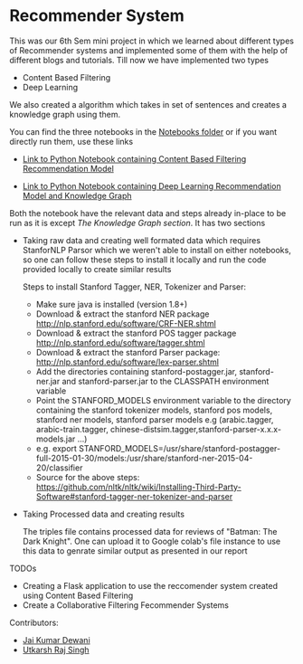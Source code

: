 # Recommender System
This was our 6th Sem mini project in which we learned about different types of Recommender systems and implemented some of them with the help of different blogs and tutorials. Till now we have implemented two types
- Content Based Filtering 
- Deep Learning 

We also created a algorithm which takes in set of sentences and creates a knowledge graph using them.

You can find the three notebooks in the [Notebooks folder](Notebooks/) or if you want directly run them, use these links
- [Link to Python Notebook containing Content Based Filtering Recommendation Model](https://www.kaggle.com/jaidewani/movie-recommender)

- [Link to Python Notebook containing Deep Learning Recommendation Model and Knowledge Graph](https://colab.research.google.com/drive/18BmT8GlQvKxwOivdIO_JxABRVroIQhl1?usp=sharing)

Both the notebook have the relevant data and steps already in-place to be run as it is except *The Knowledge Graph section*. It has two sections

- Taking raw data and creating well formated data which requires StanforNLP Parsor which we weren't able to install on either notebooks, so one can follow these steps to install it locally and run the code provided locally to create similar results

	Steps to install Stanford Tagger, NER, Tokenizer and Parser:

	- Make sure java is installed (version 1.8+)
	- Download & extract the stanford NER package http://nlp.stanford.edu/software/CRF-NER.shtml
	- Download & extract the stanford POS tagger package http://nlp.stanford.edu/software/tagger.shtml
	- Download & extract the stanford Parser package: http://nlp.stanford.edu/software/lex-parser.shtml
	- Add the directories containing stanford-postagger.jar, stanford-ner.jar and stanford-parser.jar to the CLASSPATH environment variable
	- Point the STANFORD_MODELS environment variable to the directory containing the stanford tokenizer models, stanford pos models, stanford ner models, stanford parser models e.g (arabic.tagger, arabic-train.tagger, chinese-distsim.tagger,stanford-parser-x.x.x-models.jar ...)
	- e.g. export STANFORD_MODELS=/usr/share/stanford-postagger-full-2015-01-30/models:/usr/share/stanford-ner-2015-04-20/classifier
	- Source for the above steps: https://github.com/nltk/nltk/wiki/Installing-Third-Party-Software#stanford-tagger-ner-tokenizer-and-parser

- Taking Processed data and creating results
	
	The triples file contains processed data for reviews of "Batman: The Dark Knight".
	One can upload it to Google colab's file instance to use this data to genrate similar output as presented in our report

TODOs
- Creating a Flask application to use the reccomender system created using Content Based Filtering 
- Create a Collaborative Filtering Fecommender Systems

Contributors: 
- [Jai Kumar Dewani](https://github.com/jai-dewani)
- [Utkarsh Raj Singh](https://github.com/utkarsh-raj)
